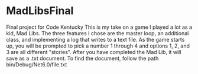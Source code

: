 # MadLibsFinal
Final project for Code Kentucky
This is my take on a game I played a lot as a kid, Mad Libs. The three features I chose are the master loop, an additional class, and implementing a log that writes to a text file. As the game starts up, you will be prompted to pick a number 1 through 4 and options 1, 2, and 3 are all different "stories". After you have completed the Mad Lib, it will save as a .txt document.
To find the document, follow the path bin/Debug/Net6.0/file.txt
